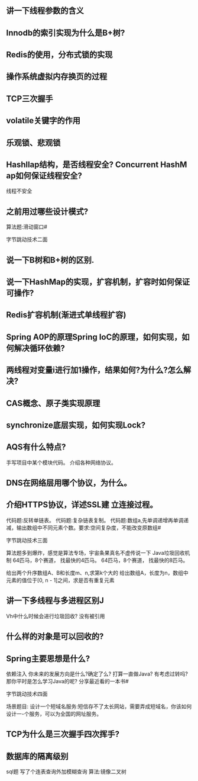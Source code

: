# 



## 讲一下线程参数的含义
## Innodb的索引实现为什么是B+树?
## Redis的使用，分布式锁的实现
## 操作系统虚拟内存换页的过程
## TCP三次握手
## volatile关键字的作用
## 乐观锁、悲观锁
## Hashllap结构，是否线程安全? Concurrent HashM ap如何保证线程安全?
线程不安全

## 之前用过哪些设计模式?
算法题:滑动窗口# 

字节跳动技术二面

## 说一下B树和B+树的区别.
## 说一下HashMap的实现，扩容机制，扩容时如何保证可操作?
## Redis扩容机制(渐进式单线程扩容)
## Spring A0P的原理Spring IoC的原理，如何实现，如何解决循环依赖?
## 两线程对变量i进行加1操作，结果如何?为什么?怎么解决?
## CAS概念、原子类实现原理
## synchronize底层实现，如何实现Lock?
## AQS有什么特点?
手写项目中某个模块代码。
介绍各种网络协议。
## DNS在网络层用哪个协议，为什么。
## 介绍HTTPS协议，详述SSL建 立连接过程。
代码题:反转单链表。
代码题:复杂链表复制。
代码题:数组a,先单调递增再单调递减，输出数组中不同元素个数。要求:空间复杂度，不能改变原数组# 

字节跳动技术三面

算法题多到爆炸，感觉是算法专场，宇宙条果真名不虚传说一下
Java垃圾回收机制
64匹马，8个赛道， 找最快的4匹马。
64匹马，8个赛道， 找最快的8匹马。

给出两个升序数组A、B和长度m、n,求第k个大的
给出数组A，长度为n，数组中元素的值位于[0, n - 1]之间，求是否有重复元素
## 讲一下多线程与多进程区别J
Vh中什么时候会进行垃圾回收?
没有被引用
## 什么样的对象是可以回收的?
## Spring主要思想是什么?
依赖注入
你未来的发展方向是什么?确定了么?
打算一直做Java?
有考虑过转吗?
那你平时是怎么学习Java的呢?
分享最近看的一本书# 

字节跳动技术四面

场景题目:
设计一个短域名服务:短信存不了太长网站，需要弄成短域名，你该如何设计一-个服务，可以为全国的网址服务。
## TCP为什么是三次握手四次挥手?
## 数据库的隔离级别 
sql题 
写了个连表查询外加模糊查询
算法:镜像二叉树